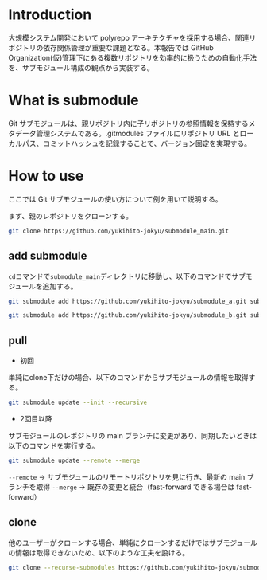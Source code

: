 # Introduction

大規模システム開発において polyrepo アーキテクチャを採用する場合、関連リポジトリの依存関係管理が重要な課題となる。本報告では GitHub Organization(仮)管理下にある複数リポジトリを効率的に扱うための自動化手法を、サブモジュール構成の観点から実装する。

# What is submodule

Git サブモジュールは、親リポジトリ内に子リポジトリの参照情報を保持するメタデータ管理システムである。.gitmodules ファイルにリポジトリ URL とローカルパス、コミットハッシュを記録することで、バージョン固定を実現する。

# How to use

ここでは Git サブモジュールの使い方について例を用いて説明する。

まず、親のレポジトリをクローンする。

```bash
git clone https://github.com/yukihito-jokyu/submodule_main.git
```

## add submodule

`cd`コマンドで`submodule_main`ディレクトリに移動し、以下のコマンドでサブモジュールを追加する。

```bash
git submodule add https://github.com/yukihito-jokyu/submodule_a.git submodule/submodule_a
```

```bash
git submodule add https://github.com/yukihito-jokyu/submodule_b.git submodule/submodule_b
```

## pull

- 初回

単純にclone下だけの場合、以下のコマンドからサブモジュールの情報を取得する。

```bash
git submodule update --init --recursive
```

- 2回目以降

サブモジュールのレポジトリの main ブランチに変更があり、同期したいときは以下のコマンドを実行する。

```bash
git submodule update --remote --merge
```

`--remote` → サブモジュールのリモートリポジトリを見に行き、最新の main ブランチを取得
`--merge` → 既存の変更と統合（fast-forward できる場合は fast-forward）

## clone

他のユーザーがクローンする場合、単純にクローンするだけではサブモジュールの情報は取得できないため、以下のような工夫を設ける。

```bash
git clone --recurse-submodules https://github.com/yukihito-jokyu/submodule_main.git
```
